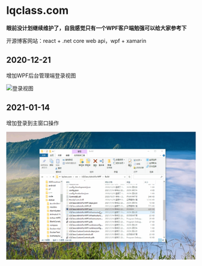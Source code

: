 # lqclass.com

**眼前没计划继续维护了，自我感觉只有一个WPF客户端勉强可以给大家参考下**

开源博客网站：react + .net core web api，wpf + xamarin

## 2020-12-21

增加WPF后台管理端登录视图

![登录视图](https://git.imweb.io/dotnet9/lqclass/raw/c53d083eb6d49dd4404c0a27d667840fa4abef54/src/imgs/2020/12/LoginView.gif)

## 2021-01-14

增加登录到主窗口操作

![登录成功操作](https://raw.githubusercontent.com/dotnet9/lqclass.com/main/docs/Images/LoginToLQClass.gif)
